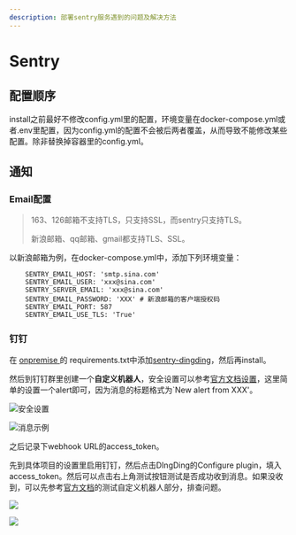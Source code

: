 ```yaml
---
description: 部署sentry服务遇到的问题及解决方法
---
```


# Sentry

## 配置顺序

install之前最好不修改config.yml里的配置，环境变量在docker-compose.yml或者.env里配置，因为config.yml的配置不会被后两者覆盖，从而导致不能修改某些配置。除非替换掉容器里的config.yml。

## 通知

### Email配置

> 163、126邮箱不支持TLS，只支持SSL，而sentry只支持TLS。
>
> 新浪邮箱、qq邮箱、gmail都支持TLS、SSL。

以新浪邮箱为例，在docker-compose.yml中，添加下列环境变量：

```text
    SENTRY_EMAIL_HOST: 'smtp.sina.com'
    SENTRY_EMAIL_USER: 'xxx@sina.com'
    SENTRY_SERVER_EMAIL: 'xxx@sina.com'
    SENTRY_EMAIL_PASSWORD: 'XXX' # 新浪邮箱的客户端授权码
    SENTRY_EMAIL_PORT: 587
    SENTRY_EMAIL_USE_TLS: 'True'
```

### 钉钉

在 [onpremise ](https://github.com/getsentry/onpremise)的 requirements.txt中添加[sentry-dingding](https://github.com/anshengme/sentry-dingding)，然后再install。

然后到钉钉群里创建一个**自定义机器人**，安全设置可以参考[官方文档设置](https://ding-doc.dingtalk.com/doc#/serverapi2/qf2nxq)，这里简单的设置一个alert即可，因为消息的标题格式为\`New alert from XXX'。

![&#x5B89;&#x5168;&#x8BBE;&#x7F6E;](../../.gitbook/assets/image-1.png)

![&#x6D88;&#x606F;&#x793A;&#x4F8B;](../../.gitbook/assets/image-2.png)

之后记录下webhook URL的access\_token。

先到具体项目的设置里启用钉钉，然后点击DIngDing的Configure plugin，填入access\_token。然后可以点击右上角测试按钮测试是否成功收到消息。如果没收到，可以先参考[官方文档](https://ding-doc.dingtalk.com/doc#/serverapi2/qf2nxq)的测试自定义机器人部分，排查问题。

![](../../.gitbook/assets/image-3.png)

![](../../.gitbook/assets/image-4.png)


